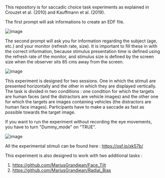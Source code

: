 This repository is for saccadic choice task experiments as explained in Crouzet et al. (2010) and Kauffmann et al. (2019).

The first prompt will ask informations to create an EDF file.

![image](https://github.com/MariusGrandjean/Saccadic_choice/assets/114002944/a2a74c8b-fd32-4372-97f2-814f30db5cfd)

The second prompt will ask you for information regarding the subject (age, etc.) and your monitor (refresh rate, size). It is important to fill these in with the correct information, because stimulus presentation time is defined using the refresh rate of the monitor, and stimulus size is defined by the screen size when the observer sits 85 cms away from the screen.

![image](https://github.com/MariusGrandjean/Saccadic_choice/assets/114002944/285cca3a-acd3-4111-aa64-4b2f6abedecd)

This experiment is designed for two sessions. One in which the stimuli are presented horizontally and the other in which they are displayed vertically. The task is divided in two conditions : one condition for which the targets are human faces (and the distractors are vehicle images) and the other one for which the targets are images containing vehicles (the distractors are human face images). Participants have to make a saccade as fast as possible towards the target image.

If you want to run the experiment without recording the eye movements, you have to turn "Dummy_mode" on "TRUE".

![image](https://github.com/MariusGrandjean/Saccadic_choice/assets/114002944/7edff7d4-5e77-4958-84b2-72fe9078d850)

All the experimental stimuli can be found here : https://osf.io/xk57b/

This experiment is also designed to work with two additional tasks :
1. https://github.com/MariusGrandjean/Face_Tilt
2. https://github.com/MariusGrandjean/Radial_Bias
